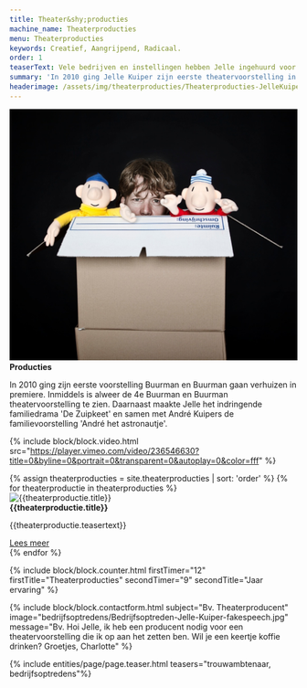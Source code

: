 ```yaml
---
title: Theater&shy;producties
machine_name: Theaterproducties
menu: Theaterproducties
keywords: Creatief, Aangrijpend, Radicaal.
order: 1
teaserText: Vele bedrijven en instellingen hebben Jelle ingehuurd voor een presentatie, dagvoorzitterschap of een op maat gemaakte optreden tijdens een congres of zakelijke bijeenkomst. Altijd met  groot succes. Jelle zorgt er altijd voor dat zijn optreden naadloos aansluit op het thema van het congres of de bedrijfsbijeenkomst.
summary: 'In 2010 ging Jelle Kuiper zijn eerste theatervoorstelling in premiere: Buurman & Buurman gaan verhuizen. Inmiddels staat de 4e voorstelling van Buurman & Buurman in het theater en zijn er meer dan 650 shows gespeeld. Ook is Jelle (mede) producent van Judas, naar de bestseller van Astrid Holleeder en is hij de regisseur van Stefano Keizers.'
headerimage: /assets/img/theaterproducties/Theaterproducties-JelleKuiper-StefanoKeizers.jpg
---
```


<!-- block usp -->
<section class="block usps">
	<article class="usp">
		<picture class="focuspoint picture fade-in">
			<img class="img" src="/assets/img/theaterproducties/Theaterproducties-Jelle-Kuiper-introductie.jpeg" alt="Jelle Kuiper">
		</picture>
		<div class="article">
			<strong class="subtitle">Producties​​</strong>
			<p class="paragraph">In 2010 ging zijn eerste voorstelling Buurman en Buurman gaan verhuizen in premiere. Inmiddels is alweer de 4e Buurman en Buurman theatervoorstelling te zien. Daarnaast maakte Jelle het indringende familiedrama 'De Zuipkeet' en samen met André Kuipers de familievoorstelling 'André het astronautje'.</p>
		</div>
	</article>
</section>

{% include block/block.video.html src="https://player.vimeo.com/video/236546630?title=0&byline=0&portrait=0&transparent=0&autoplay=0&color=fff" %}

<!-- block usp -->
<section class="block usps">
  {% assign theaterproducties = site.theaterproducties | sort: 'order' %}
	{% for theaterproductie in theaterproducties %}
	<article class="usp">
		<picture class="focuspoint picture">
			<img class="img" src="{{theaterproductie.headerimage}}" alt="{{theaterproductie.title}}">
		</picture>
		<div class="article">
			<strong class="subtitle">{{theaterproductie.title}}</strong>
			<p class="paragraph">{{theaterproductie.teasertext}}</p>
			<a href="{{theaterproductie.url}}" class="button">Lees meer</a>
		</div>
	</article>
	{% endfor %}
</section>

{% include block/block.counter.html firstTimer="12" firstTitle="Theaterproducties" secondTimer="9" secondTitle="Jaar ervaring" %}

{% include block/block.contactform.html subject="Bv. Theaterproducent"  image="bedrijfsoptredens/Bedrijfsoptreden-Jelle-Kuiper-fakespeech.jpg" message="Bv. Hoi Jelle,  ik heb een producent nodig voor een theatervoorstelling die ik op aan het zetten ben. Wil je een keertje koffie drinken? Groetjes, Charlotte" %}

{% include entities/page/page.teaser.html teasers="trouwambtenaar, bedrijfsoptredens"%}
